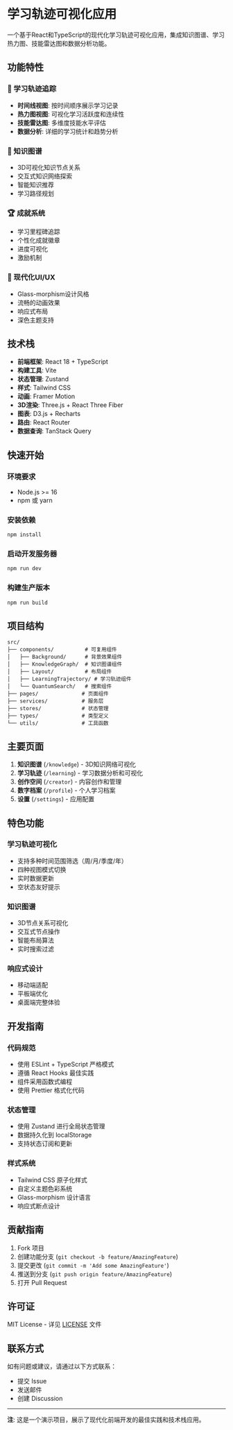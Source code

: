 # 学习轨迹可视化应用

一个基于React和TypeScript的现代化学习轨迹可视化应用，集成知识图谱、学习热力图、技能雷达图和数据分析功能。

## 功能特性

### 🎯 学习轨迹追踪
- **时间线视图**: 按时间顺序展示学习记录
- **热力图视图**: 可视化学习活跃度和连续性
- **技能雷达图**: 多维度技能水平评估
- **数据分析**: 详细的学习统计和趋势分析

### 🧠 知识图谱
- 3D可视化知识节点关系
- 交互式知识网络探索
- 智能知识推荐
- 学习路径规划

### 🏆 成就系统
- 学习里程碑追踪
- 个性化成就徽章
- 进度可视化
- 激励机制

### 🎨 现代化UI/UX
- Glass-morphism设计风格
- 流畅的动画效果
- 响应式布局
- 深色主题支持

## 技术栈

- **前端框架**: React 18 + TypeScript
- **构建工具**: Vite
- **状态管理**: Zustand
- **样式**: Tailwind CSS
- **动画**: Framer Motion
- **3D渲染**: Three.js + React Three Fiber
- **图表**: D3.js + Recharts
- **路由**: React Router
- **数据查询**: TanStack Query

## 快速开始

### 环境要求
- Node.js >= 16
- npm 或 yarn

### 安装依赖
```bash
npm install
```

### 启动开发服务器
```bash
npm run dev
```

### 构建生产版本
```bash
npm run build
```

## 项目结构

```
src/
├── components/          # 可复用组件
│   ├── Background/      # 背景效果组件
│   ├── KnowledgeGraph/  # 知识图谱组件
│   ├── Layout/          # 布局组件
│   ├── LearningTrajectory/ # 学习轨迹组件
│   └── QuantumSearch/   # 搜索组件
├── pages/              # 页面组件
├── services/           # 服务层
├── stores/             # 状态管理
├── types/              # 类型定义
└── utils/              # 工具函数
```

## 主要页面

1. **知识图谱** (`/knowledge`) - 3D知识网络可视化
2. **学习轨迹** (`/learning`) - 学习数据分析和可视化
3. **创作空间** (`/creator`) - 内容创作和管理
4. **数字档案** (`/profile`) - 个人学习档案
5. **设置** (`/settings`) - 应用配置

## 特色功能

### 学习轨迹可视化
- 支持多种时间范围筛选（周/月/季度/年）
- 四种视图模式切换
- 实时数据更新
- 空状态友好提示

### 知识图谱
- 3D节点关系可视化
- 交互式节点操作
- 智能布局算法
- 实时搜索过滤

### 响应式设计
- 移动端适配
- 平板端优化
- 桌面端完整体验

## 开发指南

### 代码规范
- 使用 ESLint + TypeScript 严格模式
- 遵循 React Hooks 最佳实践
- 组件采用函数式编程
- 使用 Prettier 格式化代码

### 状态管理
- 使用 Zustand 进行全局状态管理
- 数据持久化到 localStorage
- 支持状态订阅和更新

### 样式系统
- Tailwind CSS 原子化样式
- 自定义主题色彩系统
- Glass-morphism 设计语言
- 响应式断点设计

## 贡献指南

1. Fork 项目
2. 创建功能分支 (`git checkout -b feature/AmazingFeature`)
3. 提交更改 (`git commit -m 'Add some AmazingFeature'`)
4. 推送到分支 (`git push origin feature/AmazingFeature`)
5. 打开 Pull Request

## 许可证

MIT License - 详见 [LICENSE](LICENSE) 文件

## 联系方式

如有问题或建议，请通过以下方式联系：
- 提交 Issue
- 发送邮件
- 创建 Discussion

---

**注**: 这是一个演示项目，展示了现代化前端开发的最佳实践和技术栈应用。